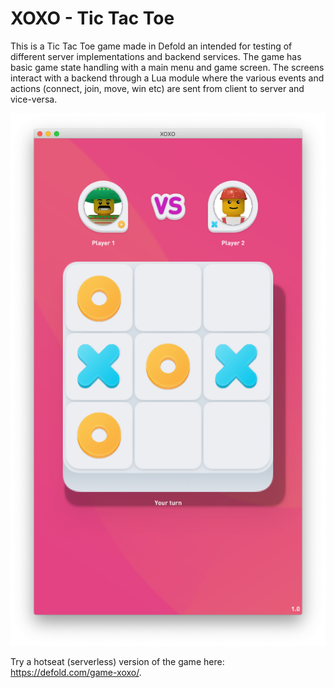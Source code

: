 # XOXO - Tic Tac Toe
This is a Tic Tac Toe game made in Defold an intended for testing of different server implementations and backend services. The game has basic game state handling with a main menu and game screen. The screens interact with a backend through a Lua module where the various events and actions (connect, join, move, win etc) are sent from client to server and vice-versa.

![](screenshot.png)

Try a hotseat (serverless) version of the game here: https://defold.com/game-xoxo/.
